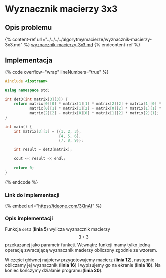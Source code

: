# Wyznacznik macierzy 3x3

## Opis problemu

{% content-ref url="../../../../algorytmy/macierze/wyznacznik-macierzy-3x3.md" %}
[wyznacznik-macierzy-3x3.md](../../../../algorytmy/macierze/wyznacznik-macierzy-3x3.md)
{% endcontent-ref %}

## Implementacja

{% code overflow="wrap" lineNumbers="true" %}
```cpp
#include <iostream>

using namespace std;

int det3(int matrix[3][3]) {
    return matrix[0][0] * matrix[1][1] * matrix[2][2] + matrix[1][0] * matrix[2][1] * matrix[0][2] + matrix[2][0] * \
           matrix[0][1] * matrix[1][2] - matrix[0][2] * matrix[1][1] * matrix[2][0] - matrix[0][1] * matrix[1][0] * \
           matrix[2][2] - matrix[0][0] * matrix[1][2] * matrix[2][1];
}

int main() {
    int matrix[3][3] = {{1, 2, 3}, 
                        {4, 5, 6}, 
                        {7, 8, 9}};
       
    int result = det3(matrix);

    cout << result << endl;
    
    return 0;
}
```
{% endcode %}

### Link do implementacji

{% embed url="https://ideone.com/3XInAf" %}

### Opis implementacji

Funkcja `det3` (**linia 5**) wylicza wyznacznik macierzy $$3\times3$$ przekazanej jako parametr funkcji. Wewnątrz funkcji mamy tylko jedną operację zwracającą wyznacznik macierzy obliczony zgodnie ze wzorem.

W części głównej najpierw przygotowujemy macierz (**linia 12**), następnie obliczamy jej wyznacznik (**linia 16**) i wypisujemy go na ekranie (**linia 18**). Na koniec kończymy działanie programu (**linia 20**).
